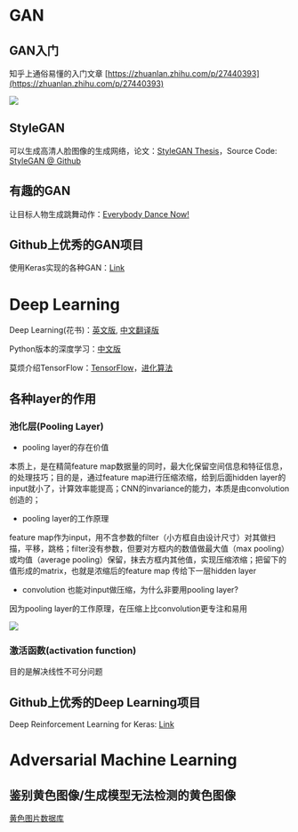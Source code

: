 # GAN

## GAN入门

知乎上通俗易懂的入门文章 [https://zhuanlan.zhihu.com/p/27440393](https://zhuanlan.zhihu.com/p/27440393)

![](https://pic2.zhimg.com/80/v2-7319eab235d83fe971fb769f62cbb15d_hd.png)

## StyleGAN

可以生成高清人脸图像的生成网络，论文：[StyleGAN Thesis](https://arxiv.org/pdf/1812.04948.pdf)，Source Code: [StyleGAN @ Github](https://github.com/NVlabs/stylegan)

## 有趣的GAN

让目标人物生成跳舞动作：[Everybody Dance Now!](https://twitter.com/hardmaru/status/1032762806796312576)

## Github上优秀的GAN项目

使用Keras实现的各种GAN：[Link](https://github.com/eriklindernoren/Keras-GAN)

# Deep Learning

Deep Learning(花书)：[英文版](http://www.deeplearningbook.org/), [中文翻译版](https://github.com/exacity/deeplearningbook-chinese)

Python版本的深度学习：[中文版](https://cnbeining.github.io/deep-learning-with-python-cn/)

莫烦介绍TensorFlow：[TensorFlow](https://morvanzhou.github.io/tutorials/machine-learning/tensorflow/)，[进化算法](https://morvanzhou.github.io/tutorials/machine-learning/evolutionary-algorithm/)

## 各种layer的作用

### 池化层(Pooling Layer)

- pooling layer的存在价值

本质上，是在精简feature map数据量的同时，最大化保留空间信息和特征信息，的处理技巧；目的是，通过feature map进行压缩浓缩，给到后面hidden layer的input就小了，计算效率能提高；CNN的invariance的能力，本质是由convolution创造的；

- pooling layer的工作原理

feature map作为input，用不含参数的filter（小方框自由设计尺寸）对其做扫描，平移，跳格；filter没有参数，但要对方框内的数值做最大值（max pooling）或均值（average pooling）保留，抹去方框内其他值，实现压缩浓缩；把留下的值形成的matrix，也就是浓缩后的feature map 传给下一层hidden layer

- convolution 也能对input做压缩，为什么非要用pooling layer?

因为pooling layer的工作原理，在压缩上比convolution更专注和易用

![](https://pic3.zhimg.com/80/v2-18dd32366cd7fc7a097c108832d7dad6_hd.jpg)

### 激活函数(activation function)
目的是解决线性不可分问题

## Github上优秀的Deep Learning项目

Deep Reinforcement Learning for Keras: [Link](https://github.com/keras-rl/keras-rl)

# Adversarial Machine Learning

## 鉴别黄色图像/生成模型无法检测的黄色图像

[黄色图片数据库](https://github.com/alexkimxyz/nsfw_data_scrapper)
